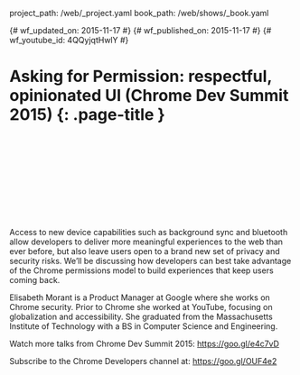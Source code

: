 project_path: /web/_project.yaml book_path: /web/shows/_book.yaml

{# wf_updated_on: 2015-11-17 #} {# wf_published_on: 2015-11-17 #} {# wf_youtube_id: 4QQyjqtHwlY #}

# Asking for Permission: respectful, opinionated UI (Chrome Dev Summit 2015) {: .page-title }

<div class="video-wrapper">
  <iframe class="devsite-embedded-youtube-video" data-video-id="4QQyjqtHwlY"
          data-autohide="1" data-showinfo="0" frameborder="0" allowfullscreen>
  </iframe>
</div>

Access to new device capabilities such as background sync and bluetooth allow developers to deliver more meaningful experiences to the web than ever before, but also leave users open to a brand new set of privacy and security risks. We’ll be discussing how developers can best take advantage of the Chrome permissions model to build experiences that keep users coming back.

Elisabeth Morant is a Product Manager at Google where she works on Chrome security. Prior to Chrome she worked at YouTube, focusing on globalization and accessibility. She graduated from the Massachusetts Institute of Technology with a BS in Computer Science and Engineering.

Watch more talks from Chrome Dev Summit 2015: https://goo.gl/e4c7vD

Subscribe to the Chrome Developers channel at: https://goo.gl/OUF4e2